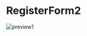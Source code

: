 # RegisterForm2
![preview1](https://user-images.githubusercontent.com/109727844/190862409-97a65735-619f-49a3-8574-d538566c2bec.jpg)
